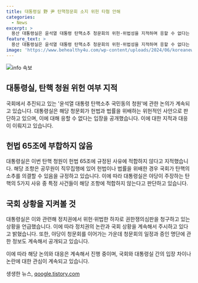 ```yaml
---
title: 대통령실 野 尹 탄핵청문회 소지 위헌 타협 안해
categories:
  - News
excerpt: >
  용산 대통령실은 윤석열 대통령 탄핵소추 청문회의 위헌·위법성을 지적하며 응할 수 없다는 입장을 재확인했습니다. 관계자는 탄핵소추가 헌법 65조에 규정된 사유에 부합하지 않음을 지적하고, 현재 국회 상황을 지켜봐야 한다고 강조했습니다. 더불어민주당 등 야당이 추진한 청문회는 19일과 26일에 열릴 예정이며, 야당은 추가 증인으로 이원석 검찰총장과 대통령실 관계자들을 지목했습니다.
feature_text: >
  용산 대통령실은 윤석열 대통령 탄핵소추 청문회의 위헌·위법성을 지적하며 응할 수 없다는 입장을 재확인했습니다. 관계자는 탄핵소추가 헌법 65조에 규정된 사유에 부합하지 않음을 지적하고, 현재 국회 상황을 지켜봐야 한다고 강조했습니다. 더불어민주당 등 야당이 추진한 청문회는 19일과 26일에 열릴 예정이며, 야당은 추가 증인으로 이원석 검찰총장과 대통령실 관계자들을 지목했습니다.
image: 'https://www.behealthy4u.com/wp-content/uploads/2024/06/koreanews.jpg'
---
```


<p><img src="https://www.behealthy4u.com/wp-content/uploads/2024/06/koreanews.jpg" alt="info 속보" /></p>

<h2 data-ke-size="size26">대통령실, 탄핵 청원 위헌 여부 지적</h2>

<p>국회에서 추진되고 있는 '윤석열 대통령 탄핵소추 국민동의 청원'에 관한 논의가 계속되고 있습니다. 대통령실은 해당 청문회가 헌법과 법률을 위배하는 위헌적인 사안으로 판단하고 있으며, 이에 대해 응할 수 없다는 입장을 공개했습니다. 이에 대한 지적과 대응이 이뤄지고 있습니다.</p>

<h2 data-ke-size="size26">헌법 65조에 부합하지 않음</h2>

<p>대통령실은 이번 탄핵 청원이 헌법 65조에 규정된 사유에 적합하지 않다고 지적했습니다. 해당 조항은 공무원이 직무집행에 있어 헌법이나 법률을 위배한 경우 국회가 탄핵의 소추를 의결할 수 있음을 규정하고 있습니다. 이에 따라 대통령실은 야당이 주장하는 탄핵의 5가지 사유 중 특정 사건들이 해당 조항에 적합하지 않는다고 판단하고 있습니다.</p>

<h2 data-ke-size="size26">국회 상황을 지켜볼 것</h2>

<p>대통령실은 이와 관련해 정치권에서 위헌·위법한 하자로 권한쟁의심판을 청구하고 있는 상황을 언급했습니다. 이에 따라 정치권의 논란과 국회 상황을 계속해서 주시하고 있다고 밝혔습니다. 또한, 야당이 청문회를 이어가는 가운데 청문회의 일정과 증인 명단에 관한 정보도 계속해서 공개되고 있습니다. </p>

<p>이에 따라 해당 논의와 대응은 계속해서 진행 중이며, 국회와 대통령실 간의 입장 차이나 논란에 대한 관심이 계속되고 있습니다.</p>
생생한 뉴스, <a href="https://qoogle.tistory.com" rel="dofollow">qoogle.tistory.com</a>


